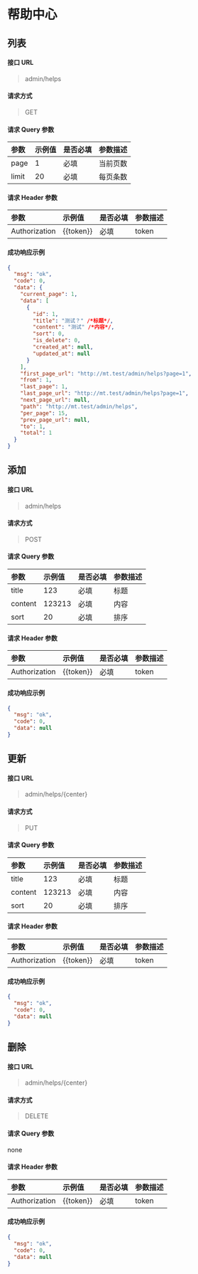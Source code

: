 # 帮助中心

## 列表

#### 接口 URL

> admin/helps

#### 请求方式

> GET

#### 请求 Query 参数

| 参数  | 示例值 | 是否必填 | 参数描述 |
| :---- | :----- | :------- | :------- |
| page  | 1      | 必填     | 当前页数 |
| limit | 20     | 必填     | 每页条数 |

#### 请求 Header 参数

| 参数          | 示例值    | 是否必填 | 参数描述 |
| :------------ | :-------- | :------- | :------- |
| Authorization | {{token}} | 必填     | token    |

#### 成功响应示例

```json
{
  "msg": "ok",
  "code": 0,
  "data": {
    "current_page": 1,
    "data": [
      {
        "id": 1,
        "title": "测试？" /*标题*/,
        "content": "测试" /*内容*/,
        "sort": 0,
        "is_delete": 0,
        "created_at": null,
        "updated_at": null
      }
    ],
    "first_page_url": "http://mt.test/admin/helps?page=1",
    "from": 1,
    "last_page": 1,
    "last_page_url": "http://mt.test/admin/helps?page=1",
    "next_page_url": null,
    "path": "http://mt.test/admin/helps",
    "per_page": 15,
    "prev_page_url": null,
    "to": 1,
    "total": 1
  }
}
```

## 添加

#### 接口 URL

> admin/helps

#### 请求方式

> POST

#### 请求 Query 参数

| 参数    | 示例值 | 是否必填 | 参数描述 |
| :------ | :----- | :------- | :------- |
| title   | 123    | 必填     | 标题     |
| content | 123213 | 必填     | 内容     |
| sort    | 20     | 必填     | 排序     |

#### 请求 Header 参数

| 参数          | 示例值    | 是否必填 | 参数描述 |
| :------------ | :-------- | :------- | :------- |
| Authorization | {{token}} | 必填     | token    |

#### 成功响应示例

```json
{
  "msg": "ok",
  "code": 0,
  "data": null
}
```

## 更新

#### 接口 URL

> admin/helps/{center}

#### 请求方式

> PUT

#### 请求 Query 参数

| 参数    | 示例值 | 是否必填 | 参数描述 |
| :------ | :----- | :------- | :------- |
| title   | 123    | 必填     | 标题     |
| content | 123213 | 必填     | 内容     |
| sort    | 20     | 必填     | 排序     |

#### 请求 Header 参数

| 参数          | 示例值    | 是否必填 | 参数描述 |
| :------------ | :-------- | :------- | :------- |
| Authorization | {{token}} | 必填     | token    |

#### 成功响应示例

```json
{
  "msg": "ok",
  "code": 0,
  "data": null
}
```

## 删除

#### 接口 URL

> admin/helps/{center}

#### 请求方式

> DELETE

#### 请求 Query 参数

none

#### 请求 Header 参数

| 参数          | 示例值    | 是否必填 | 参数描述 |
| :------------ | :-------- | :------- | :------- |
| Authorization | {{token}} | 必填     | token    |

#### 成功响应示例

```json
{
  "msg": "ok",
  "code": 0,
  "data": null
}
```
